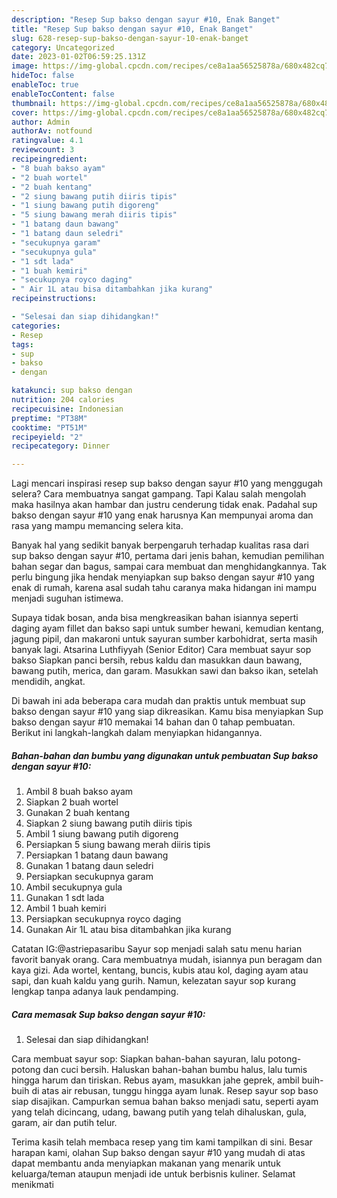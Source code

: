 ```yaml
---
description: "Resep Sup bakso dengan sayur #10, Enak Banget"
title: "Resep Sup bakso dengan sayur #10, Enak Banget"
slug: 628-resep-sup-bakso-dengan-sayur-10-enak-banget
category: Uncategorized
date: 2023-01-02T06:59:25.131Z
image: https://img-global.cpcdn.com/recipes/ce8a1aa56525878a/680x482cq70/sup-bakso-dengan-sayur-10-foto-resep-utama.jpg
hideToc: false
enableToc: true
enableTocContent: false
thumbnail: https://img-global.cpcdn.com/recipes/ce8a1aa56525878a/680x482cq70/sup-bakso-dengan-sayur-10-foto-resep-utama.jpg
cover: https://img-global.cpcdn.com/recipes/ce8a1aa56525878a/680x482cq70/sup-bakso-dengan-sayur-10-foto-resep-utama.jpg
author: Admin
authorAv: notfound
ratingvalue: 4.1
reviewcount: 3
recipeingredient:
- "8 buah bakso ayam"
- "2 buah wortel"
- "2 buah kentang"
- "2 siung bawang putih diiris tipis"
- "1 siung bawang putih digoreng"
- "5 siung bawang merah diiris tipis"
- "1 batang daun bawang"
- "1 batang daun seledri"
- "secukupnya garam"
- "secukupnya gula"
- "1 sdt lada"
- "1 buah kemiri"
- "secukupnya royco daging"
- " Air 1L atau bisa ditambahkan jika kurang"
recipeinstructions:

- "Selesai dan siap dihidangkan!"
categories:
- Resep
tags:
- sup
- bakso
- dengan

katakunci: sup bakso dengan 
nutrition: 204 calories
recipecuisine: Indonesian
preptime: "PT38M"
cooktime: "PT51M"
recipeyield: "2"
recipecategory: Dinner

---
```



Lagi mencari inspirasi resep sup bakso dengan sayur #10 yang menggugah selera? Cara membuatnya sangat gampang. Tapi Kalau salah mengolah maka hasilnya akan hambar dan justru cenderung tidak enak. Padahal sup bakso dengan sayur #10 yang enak harusnya Kan mempunyai aroma dan rasa yang mampu memancing selera kita.


Banyak hal yang sedikit banyak berpengaruh terhadap kualitas rasa dari sup bakso dengan sayur #10, pertama dari jenis bahan, kemudian pemilihan bahan segar dan bagus, sampai cara membuat dan menghidangkannya. Tak perlu bingung jika hendak menyiapkan sup bakso dengan sayur #10 yang enak di rumah, karena asal sudah tahu caranya maka hidangan ini mampu menjadi suguhan istimewa.

Supaya tidak bosan, anda bisa mengkreasikan bahan isiannya seperti daging ayam fillet dan bakso sapi untuk sumber hewani, kemudian kentang, jagung pipil, dan makaroni untuk sayuran sumber karbohidrat, serta masih banyak lagi. Atsarina Luthfiyyah (Senior Editor) Cara membuat sayur sop bakso Siapkan panci bersih, rebus kaldu dan masukkan daun bawang, bawang putih, merica, dan garam. Masukkan sawi dan bakso ikan, setelah mendidih, angkat.


Di bawah ini ada beberapa cara mudah dan praktis untuk membuat sup bakso dengan sayur #10 yang siap dikreasikan. Kamu bisa menyiapkan Sup bakso dengan sayur #10 memakai 14 bahan dan 0 tahap pembuatan. Berikut ini langkah-langkah dalam menyiapkan hidangannya.

<!--inarticleads1-->

##### Bahan-bahan dan bumbu yang digunakan untuk pembuatan Sup bakso dengan sayur #10:

1. Ambil 8 buah bakso ayam
1. Siapkan 2 buah wortel
1. Gunakan 2 buah kentang
1. Siapkan 2 siung bawang putih diiris tipis
1. Ambil 1 siung bawang putih digoreng
1. Persiapkan 5 siung bawang merah diiris tipis
1. Persiapkan 1 batang daun bawang
1. Gunakan 1 batang daun seledri
1. Persiapkan secukupnya garam
1. Ambil secukupnya gula
1. Gunakan 1 sdt lada
1. Ambil 1 buah kemiri
1. Persiapkan secukupnya royco daging
1. Gunakan  Air 1L atau bisa ditambahkan jika kurang


Catatan IG:@astriepasaribu Sayur sop menjadi salah satu menu harian favorit banyak orang. Cara membuatnya mudah, isiannya pun beragam dan kaya gizi. Ada wortel, kentang, buncis, kubis atau kol, daging ayam atau sapi, dan kuah kaldu yang gurih. Namun, kelezatan sayur sop kurang lengkap tanpa adanya lauk pendamping. 

<!--inarticleads2-->

##### Cara memasak Sup bakso dengan sayur #10:


1. Selesai dan siap dihidangkan!

Cara membuat sayur sop: Siapkan bahan-bahan sayuran, lalu potong-potong dan cuci bersih. Haluskan bahan-bahan bumbu halus, lalu tumis hingga harum dan tiriskan. Rebus ayam, masukkan jahe geprek, ambil buih-buih di atas air rebusan, tunggu hingga ayam lunak. Resep sayur sop baso siap disajikan. Campurkan semua bahan bakso menjadi satu, seperti ayam yang telah dicincang, udang, bawang putih yang telah dihaluskan, gula, garam, air dan putih telur. 

Terima kasih telah membaca resep yang tim kami tampilkan di sini. Besar harapan kami, olahan Sup bakso dengan sayur #10 yang mudah di atas dapat membantu anda menyiapkan makanan yang menarik untuk keluarga/teman ataupun menjadi ide untuk berbisnis kuliner. Selamat menikmati
